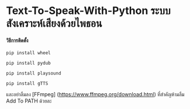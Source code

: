 # Text-To-Speak-With-Python ระบบสังเคราะห์เสียงด้วยไพธอน
#### วิธีการติดตั้ง
```
pip install wheel
```
```
pip install pydub
```
```
pip install playsound
```
```
pip install gTTS
```

และอย่าลืมลง [FFmpeg] (https://www.ffmpeg.org/download.html) ที่สำคัญห้ามลืม Add To PATH ด้วยละ
